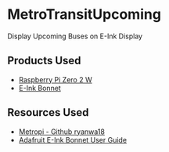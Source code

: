 # MetroTransitUpcoming
Display Upcoming Buses on E-Ink Display

## Products Used
- [Raspberry Pi Zero 2 W](https://www.raspberrypi.com/products/raspberry-pi-zero-2-w/)
- [E-Ink Bonnet](https://www.adafruit.com/product/4687)

## Resources Used
- [Metropi - Github ryanwa18](https://github.com/ryanwa18/metropi)
- [Adafruit E-Ink Bonnet User Guide](https://learn.adafruit.com/2-13-in-e-ink-bonnet/usage)
